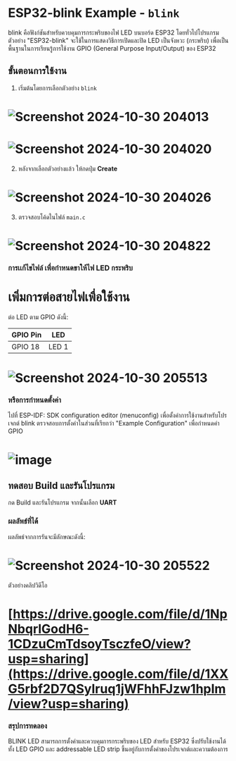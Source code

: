 # ESP32-blink Example - `blink`
blink คือฟังก์ชันสำหรับควบคุมการกระพริบของไฟ LED บนบอร์ด ESP32 โดยทั่วไปโปรแกรมตัวอย่าง "ESP32-blink" จะใช้ในการแสดงวิธีการเปิดและปิด LED เป็นจังหวะ (กระพริบ) เพื่อเป็นพื้นฐานในการเรียนรู้การใช้งาน GPIO (General Purpose Input/Output) ของ ESP32
## ขั้นตอนการใช้งาน
1. เริ่มต้นโดยการเลือกตัวอย่าง `blink`
# ![Screenshot 2024-10-30 204013](https://github.com/user-attachments/assets/6ab7fdb2-87f9-4334-adc1-fe5d772e3c92)

# ![Screenshot 2024-10-30 204020](https://github.com/user-attachments/assets/4c44b34f-0353-417c-ae5d-726295d21c61)


2. หลังจากเลือกตัวอย่างแล้ว ให้กดปุ่ม **Create**
# ![Screenshot 2024-10-30 204026](https://github.com/user-attachments/assets/670fe032-49a2-4536-97ba-50ebdc22777e)


3. ตรวจสอบโค้ดในไฟล์ `main.c`
# ![Screenshot 2024-10-30 204822](https://github.com/user-attachments/assets/33c880f2-2038-4c64-a52a-af452c2350d7)

### การเเก้ไขไฟล์ เพื่อกำหนดขาให้ไฟ LED กระพริบ
# เพิ่มการต่อสายไฟเพื่อใช้งาน

ต่อ LED ตาม GPIO ดังนี้:

| GPIO Pin | LED  |
|----------|------|
| GPIO 18  | LED 1|

# ![Screenshot 2024-10-30 205513](https://github.com/user-attachments/assets/eba9b968-c2e4-4b38-9f96-a4f2b8074ad5)
### หรือการกำหนดตั้งค่า
ไปที่ ESP-IDF: SDK configuration editor (menuconfig) เพื่อตั้งค่าการใช้งานสำหรับโปรเจกต์ blink ตรวจสอบการตั้งค่าในส่วนที่เรียกว่า "Example Configuration" เพื่อกำหนดค่า GPIO
# ![image](https://github.com/user-attachments/assets/5081571b-c21f-4be2-8843-7fb3c5d7d55a)

## ทดสอบ Build และรันโปรแกรม

กด Build และรันโปรแกรม จากนั้นเลือก **UART**

### ผลลัพธ์ที่ได้
ผลลัพธ์จากการรันจะมีลักษณะดังนี้:
# ![Screenshot 2024-10-30 205522](https://github.com/user-attachments/assets/3c98aed5-add9-424d-980c-74019ae86ee2)


ตัวอย่างคลิปวิดีโอ
# [https://drive.google.com/file/d/1NpNbqrlGodH6-1CDzuCmTdsoyTsczfeO/view?usp=sharing](https://drive.google.com/file/d/1XXG5rbf2D7QSyIruq1jWFhhFJzw1hpIm/view?usp=sharing)

### สรุปการทดลอง
BLINK LED สามารถการตั้งค่าและควบคุมการกระพริบของ LED สำหรับ ESP32 ซึ่งปรับใช้งานได้ทั้ง LED GPIO และ addressable LED strip ขึ้นอยู่กับการตั้งค่าของโปรเจกต์เเละความต้องการ
